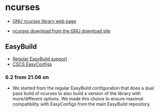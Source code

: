 # ncurses

  * [GNU ncurses library web page](https://invisible-island.net/ncurses/)

  * [ncurses download from the GNU download site](https://ftp.gnu.org/pub/gnu/ncurses/)

## EasyBuild

  * [Regular EasyBuild support](https://github.com/easybuilders/easybuild-easyconfigs/tree/main/easybuild/easyconfigs/n/ncurses)
  * [CSCS EasyConfigs](https://github.com/eth-cscs/production/tree/master/easybuild/easyconfigs/n/ncurses)

### 6.2 from 21.06 on

  * We started from the regular EasyBuild configuration that does a dual pass
    build of ncurses to also build a version of the library with more/different
    options. We made this choice to ensure maximal compatibility with EasyConfigs
    from the main EasyBuild repository.
